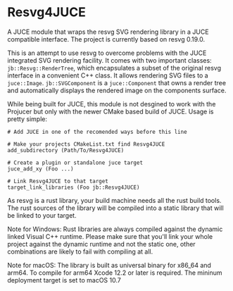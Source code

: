 # Resvg4JUCE
A JUCE module that wraps the resvg SVG rendering library in a JUCE compatible interface.  The project is currently based on resvg 0.19.0.

This is an attempt to use resvg to overcome problems with the JUCE integrated SVG rendering facility. It comes with two important classes:
`jb::Resvg::RenderTree`, which encapsulates a subset of the original resvg interface in a convenient C++ class. It allows rendering SVG files to a `juce::Image`. `jb::SVGComponent` is a `juce::Component` that owns a render tree and automatically displays the rendered image on the components surface.

While being built for JUCE, this module is not desgined to work with the Projucer but only with the newer CMake based build of JUCE. Usage is pretty simple:

```
# Add JUCE in one of the recomended ways before this line

# Make your projects CMakeList.txt find Resvg4JUCE
add_subdirectory (Path/To/Resvg4JUCE)

# Create a plugin or standalone juce target
juce_add_xy (Foo ...)

# Link Resvg4JUCE to that target
target_link_libraries (Foo jb::Resvg4JUCE)
```

As resvg is a rust library, your build machine needs all the rust build tools. The rust sources of the library will be compiled into a static library that will be  linked to your target. 

Note for Windows: Rust libraries are always compiled against the dynamic linked Visual C++ runtime. Please make sure that you'll link your whole project against the dynamic runtime and not the static one, other combinations are likely to fail with compiling at all.

Note for macOS: The library is built as universal binary for x86_64 and arm64. To compile for arm64 Xcode 12.2 or later is required. The mininum deployment target is set to macOS 10.7
